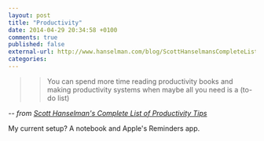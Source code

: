 ```yaml
---
layout: post
title: "Productivity"
date: 2014-04-29 20:34:58 +0100
comments: true
published: false
external-url: http://www.hanselman.com/blog/ScottHanselmansCompleteListOfProductivityTips.aspx
categories: 
---
```


>> You can spend more time reading productivity books and making productivity systems when maybe all you need is a (to-do list)

_-- from [Scott Hanselman's Complete List of Productivity Tips](http://www.hanselman.com/blog/ScottHanselmansCompleteListOfProductivityTips.aspx)_

My current setup? A notebook and Apple's Reminders app.
